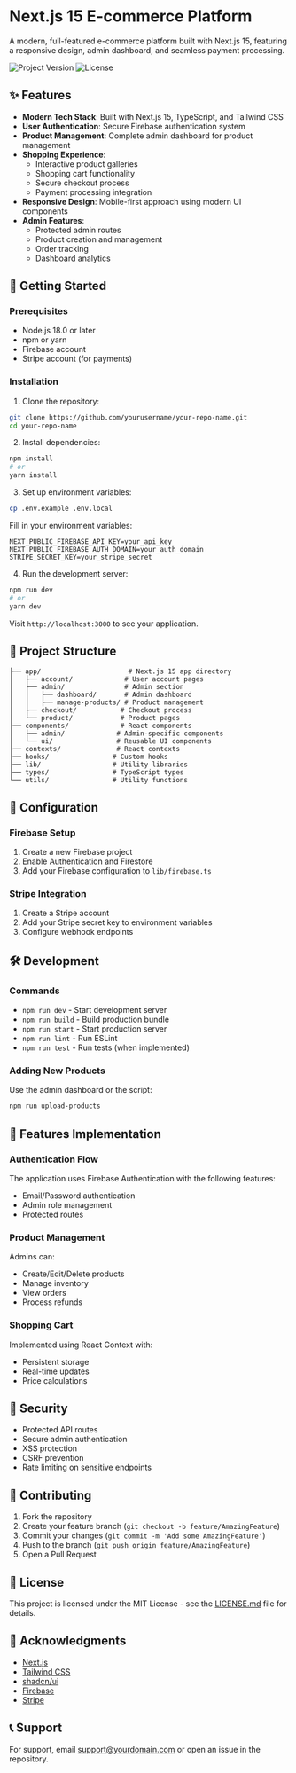 # Next.js 15 E-commerce Platform

A modern, full-featured e-commerce platform built with Next.js 15, featuring a responsive design, admin dashboard, and seamless payment processing.

![Project Version](https://img.shields.io/badge/Next.js-15.0-blue)
![License](https://img.shields.io/badge/license-MIT-green)

## ✨ Features

- **Modern Tech Stack**: Built with Next.js 15, TypeScript, and Tailwind CSS
- **User Authentication**: Secure Firebase authentication system
- **Product Management**: Complete admin dashboard for product management
- **Shopping Experience**:
  - Interactive product galleries
  - Shopping cart functionality
  - Secure checkout process
  - Payment processing integration
- **Responsive Design**: Mobile-first approach using modern UI components
- **Admin Features**:
  - Protected admin routes
  - Product creation and management
  - Order tracking
  - Dashboard analytics

## 🚀 Getting Started

### Prerequisites

- Node.js 18.0 or later
- npm or yarn
- Firebase account
- Stripe account (for payments)

### Installation

1. Clone the repository:

```bash
git clone https://github.com/yourusername/your-repo-name.git
cd your-repo-name
```

2. Install dependencies:

```bash
npm install
# or
yarn install
```

3. Set up environment variables:

```bash
cp .env.example .env.local
```

Fill in your environment variables:

```env
NEXT_PUBLIC_FIREBASE_API_KEY=your_api_key
NEXT_PUBLIC_FIREBASE_AUTH_DOMAIN=your_auth_domain
STRIPE_SECRET_KEY=your_stripe_secret
```

4. Run the development server:

```bash
npm run dev
# or
yarn dev
```

Visit `http://localhost:3000` to see your application.

## 📁 Project Structure

```
├── app/                      # Next.js 15 app directory
│   ├── account/             # User account pages
│   ├── admin/               # Admin section
│   │   ├── dashboard/       # Admin dashboard
│   │   ├── manage-products/ # Product management
│   ├── checkout/           # Checkout process
│   └── product/            # Product pages
├── components/             # React components
│   ├── admin/             # Admin-specific components
│   └── ui/                # Reusable UI components
├── contexts/              # React contexts
├── hooks/                # Custom hooks
├── lib/                  # Utility libraries
├── types/                # TypeScript types
└── utils/                # Utility functions
```

## 🔧 Configuration

### Firebase Setup

1. Create a new Firebase project
2. Enable Authentication and Firestore
3. Add your Firebase configuration to `lib/firebase.ts`

### Stripe Integration

1. Create a Stripe account
2. Add your Stripe secret key to environment variables
3. Configure webhook endpoints

## 🛠️ Development

### Commands

- `npm run dev` - Start development server
- `npm run build` - Build production bundle
- `npm run start` - Start production server
- `npm run lint` - Run ESLint
- `npm run test` - Run tests (when implemented)

### Adding New Products

Use the admin dashboard or the script:

```bash
npm run upload-products
```

## 📱 Features Implementation

### Authentication Flow

The application uses Firebase Authentication with the following features:

- Email/Password authentication
- Admin role management
- Protected routes

### Product Management

Admins can:

- Create/Edit/Delete products
- Manage inventory
- View orders
- Process refunds

### Shopping Cart

Implemented using React Context with:

- Persistent storage
- Real-time updates
- Price calculations

## 🔐 Security

- Protected API routes
- Secure admin authentication
- XSS protection
- CSRF prevention
- Rate limiting on sensitive endpoints

## 🤝 Contributing

1. Fork the repository
2. Create your feature branch (`git checkout -b feature/AmazingFeature`)
3. Commit your changes (`git commit -m 'Add some AmazingFeature'`)
4. Push to the branch (`git push origin feature/AmazingFeature`)
5. Open a Pull Request

## 📄 License

This project is licensed under the MIT License - see the [LICENSE.md](LICENSE.md) file for details.

## 🙏 Acknowledgments

- [Next.js](https://nextjs.org/)
- [Tailwind CSS](https://tailwindcss.com/)
- [shadcn/ui](https://ui.shadcn.com/)
- [Firebase](https://firebase.google.com/)
- [Stripe](https://stripe.com/)

## 📞 Support

For support, email support@yourdomain.com or open an issue in the repository.
